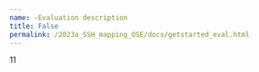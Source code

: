 ```yaml
---
name: -Evaluation description
title: False
permalink: /2023a_SSH_mapping_OSE/docs/getstarted_eval.html
---
```


11